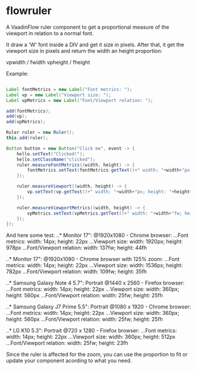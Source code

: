 # flowruler
A VaadinFlow ruler component to get a proportional measure of the viewport in relation to a normal font.

It draw a 'W' font inside a DIV and get it size in pixels. After that, it get the viewport size in pixels and return the width an height proportion:

vpwidth / fwidth 
vpheight / fheight

Example:

```Java

Label fontMetrics = new Label("Font metrics: ");
Label vp = new Label("Viewport size: ");
Label vpMetrics = new Label("Font/Viewport relation: ");

add(fontMetrics);
add(vp);
add(vpMetrics);

Ruler ruler = new Ruler();
this.add(ruler);

Button button = new Button("Click me", event -> {
    hello.setText("Clicked!");
    hello.setClassName("clicked");
    ruler.measureFontMetrics((width, height) -> {
        fontMetrics.setText(fontMetrics.getText()+" width: "+width+"px; height: "+height+"px");
    });

    ruler.measureViewport((width, height) -> {
        vp.setText(vp.getText()+" width: "+width+"px; height: "+height+"px");
    });

    ruler.measureViewportMetrics((width, height) -> {
        vpMetrics.setText(vpMetrics.getText()+" width: "+width+"fw; height: "+height+"fh");
    });
});

```

And here some test: 
..* Monitor 17": @1920x1080 - Chrome browser: 
...Font metrics: width: 14px; height: 22px
...Viewport size: width: 1920px; height: 978px
...Font/Viewport relation: width: 137fw; height: 44fh

..* Monitor 17": @1920x1080 - Chrome browser with 125% zoom: 
...Font metrics: width: 14px; height: 22px
...Viewport size: width: 1536px; height: 782px
...Font/Viewport relation: width: 109fw; height: 35fh

..* Samsung Galaxy Note 4 5.7": Portrait @1440 x 2560 - Firefox browser:
...Font metrics: width: 14px; height: 22px
...Viewport size: width: 360px; height: 560px
...Font/Viewport relation: width: 25fw; height: 25fh

..* Samsung Galaxy J7 Prime 5.5": Portrait @1080 x 1920 - Chrome browser:
...Font metrics: width: 14px; height: 22px
...Viewport size: width: 360px; height: 560px
...Font/Viewport relation: width: 25fw; height: 25fh

..* LG K10 5.3": Portrait @720 x 1280 - Firefox browser:
...Font metrics: width: 14px; height: 22px
...Viewport size: width: 360px; height: 512px
...Font/Viewport relation: width: 25fw; height: 23fh

Since the ruler is affected for the zoom, you can use the proportion to fit or update your component acording to what you need.

